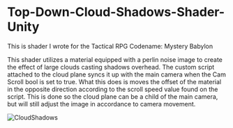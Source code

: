 # Top-Down-Cloud-Shadows-Shader-Unity

This is shader I wrote for the Tactical RPG Codename: Mystery Babylon

This shader utilizes a material equipped with a perlin noise image to create the effect of large clouds casting shadows overhead.
The custom script attached to the cloud plane syncs it up with the main camera when the Cam Scroll bool is set to true. What this does
is moves the offset of the material in the opposite direction according to the scroll speed value found on the script. This is done so the cloud plane can be a child of the 
main camera, but will still adjust the image in accordance to camera movement.

![CloudShadows](https://user-images.githubusercontent.com/80863542/149571504-c731552a-c870-41da-8b8c-53ae7381bbe0.png)
